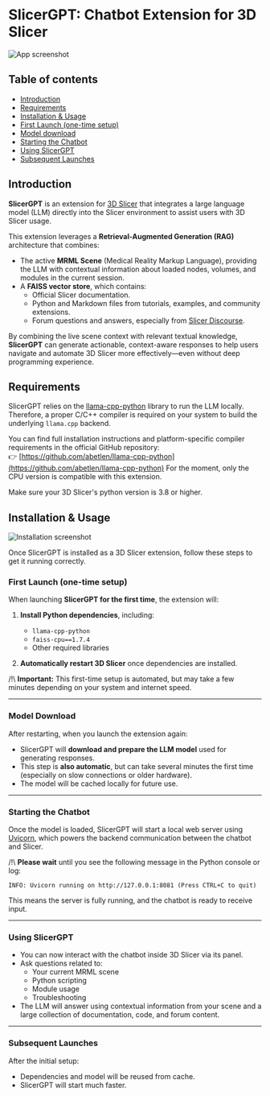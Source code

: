 # SlicerGPT: Chatbot Extension for 3D Slicer

<img src="https://github.com/yanisseF69/SlicerSlicerGPT/blob/main/SlicerGPT/Resources/Screenshots/App.png" alt="App screenshot"/>

## Table of contents

* [Introduction](#introduction)
* [Requirements](#requirements)
* [Installation & Usage](#installation--usage)
* [First Launch (one-time setup)](#first-launch-one-time-setup)
* [Model download](#model-download)
* [Starting the Chatbot](#starting-the-chatbot)
* [Using SlicerGPT](#using-slicergpt)
* [Subsequent Launches](#subsequent-launches)

## Introduction

**SlicerGPT** is an extension for [3D Slicer](https://www.slicer.org/) that integrates a large language model (LLM) directly into the Slicer environment to assist users with 3D Slicer usage.

This extension leverages a **Retrieval-Augmented Generation (RAG)** architecture that combines:

- The active **MRML Scene** (Medical Reality Markup Language), providing the LLM with contextual information about loaded nodes, volumes, and modules in the current session.
- A **FAISS vector store**, which contains:
  - Official Slicer documentation.
  - Python and Markdown files from tutorials, examples, and community extensions.
  - Forum questions and answers, especially from [Slicer Discourse](https://discourse.slicer.org/).

By combining the live scene context with relevant textual knowledge, **SlicerGPT** can generate actionable, context-aware responses to help users navigate and automate 3D Slicer more effectively—even without deep programming experience.

## Requirements

SlicerGPT relies on the [llama-cpp-python](https://github.com/abetlen/llama-cpp-python) library to run the LLM locally. Therefore, a proper C/C++ compiler is required on your system to build the underlying `llama.cpp` backend.

You can find full installation instructions and platform-specific compiler requirements in the official GitHub repository:  
👉 [https://github.com/abetlen/llama-cpp-python](https://github.com/abetlen/llama-cpp-python)
For the moment, only the CPU version is compatible with this extension.

Make sure your 3D Slicer's python version is 3.8 or higher.

## Installation & Usage

<img src="https://github.com/yanisseF69/SlicerSlicerGPT/blob/main/SlicerGPT/Resources/Screenshots/Installation.png" alt="Installation screenshot"/>

Once SlicerGPT is installed as a 3D Slicer extension, follow these steps to get it running correctly.

### First Launch (one-time setup)

When launching **SlicerGPT for the first time**, the extension will:

1. **Install Python dependencies**, including:
   - `llama-cpp-python`
   - `faiss-cpu==1.7.4`
   - Other required libraries

2. **Automatically restart 3D Slicer** once dependencies are installed.

/!\ **Important:** This first-time setup is automated, but may take a few minutes depending on your system and internet speed.

---

### Model Download

After restarting, when you launch the extension again:

- SlicerGPT will **download and prepare the LLM model** used for generating responses.
- This step is **also automatic**, but can take several minutes the first time (especially on slow connections or older hardware).
- The model will be cached locally for future use.

---

### Starting the Chatbot

Once the model is loaded, SlicerGPT will start a local web server using [Uvicorn](https://www.uvicorn.org/), which powers the backend communication between the chatbot and Slicer.

/!\ **Please wait** until you see the following message in the Python console or log:

```
INFO: Uvicorn running on http://127.0.0.1:8081 (Press CTRL+C to quit)
```

This means the server is fully running, and the chatbot is ready to receive input.

---

### Using SlicerGPT

- You can now interact with the chatbot inside 3D Slicer via its panel.
- Ask questions related to:
  - Your current MRML scene
  - Python scripting
  - Module usage
  - Troubleshooting
- The LLM will answer using contextual information from your scene and a large collection of documentation, code, and forum content.

---

### Subsequent Launches

After the initial setup:
- Dependencies and model will be reused from cache.
- SlicerGPT will start much faster.
